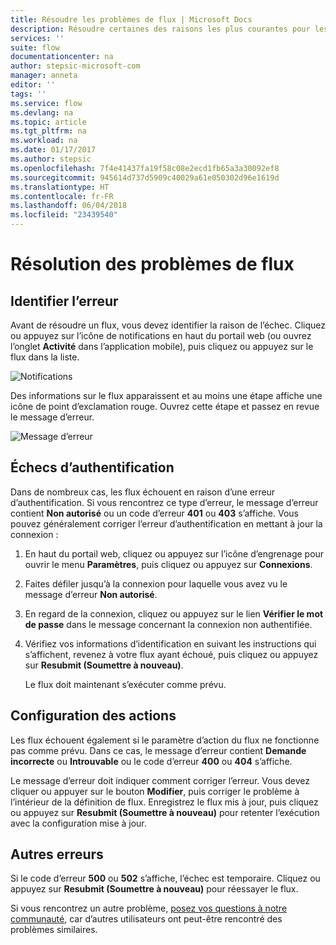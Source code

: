 ```yaml
---
title: Résoudre les problèmes de flux | Microsoft Docs
description: Résoudre certaines des raisons les plus courantes pour lesquelles les flux échouent
services: ''
suite: flow
documentationcenter: na
author: stepsic-microsoft-com
manager: anneta
editor: ''
tags: ''
ms.service: flow
ms.devlang: na
ms.topic: article
ms.tgt_pltfrm: na
ms.workload: na
ms.date: 01/17/2017
ms.author: stepsic
ms.openlocfilehash: 7f4e41437fa19f58c08e2ecd1fb65a3a30092ef8
ms.sourcegitcommit: 945614d737d5909c40029a61e050302d96e1619d
ms.translationtype: HT
ms.contentlocale: fr-FR
ms.lasthandoff: 06/04/2018
ms.locfileid: "23439540"
---
```

# <a name="troubleshooting-a-flow"></a>Résolution des problèmes de flux
## <a name="identify-the-error"></a>Identifier l’erreur
Avant de résoudre un flux, vous devez identifier la raison de l’échec. Cliquez ou appuyez sur l’icône de notifications en haut du portail web (ou ouvrez l’onglet **Activité** dans l’application mobile), puis cliquez ou appuyez sur le flux dans la liste.

![Notifications](./media/fix-flow-failures/notifications-toolbar.png)

Des informations sur le flux apparaissent et au moins une étape affiche une icône de point d’exclamation rouge. Ouvrez cette étape et passez en revue le message d’erreur.

![Message d’erreur](./media/fix-flow-failures/flow-run-failure.png)

## <a name="authentication-failures"></a>Échecs d’authentification
Dans de nombreux cas, les flux échouent en raison d’une erreur d’authentification. Si vous rencontrez ce type d’erreur, le message d’erreur contient **Non autorisé** ou un code d’erreur **401** ou **403** s’affiche. Vous pouvez généralement corriger l’erreur d’authentification en mettant à jour la connexion :

1. En haut du portail web, cliquez ou appuyez sur l’icône d’engrenage pour ouvrir le menu **Paramètres**, puis cliquez ou appuyez sur **Connexions**.
2. Faites défiler jusqu’à la connexion pour laquelle vous avez vu le message d’erreur **Non autorisé**.
3. En regard de la connexion, cliquez ou appuyez sur le lien **Vérifier le mot de passe** dans le message concernant la connexion non authentifiée.
4. Vérifiez vos informations d’identification en suivant les instructions qui s’affichent, revenez à votre flux ayant échoué, puis cliquez ou appuyez sur **Resubmit (Soumettre à nouveau)**.
   
    Le flux doit maintenant s’exécuter comme prévu.

## <a name="action-configuration"></a>Configuration des actions
Les flux échouent également si le paramètre d’action du flux ne fonctionne pas comme prévu. Dans ce cas, le message d’erreur contient **Demande incorrecte** ou **Introuvable** ou le code d’erreur **400** ou **404** s’affiche.

Le message d’erreur doit indiquer comment corriger l’erreur. Vous devez cliquer ou appuyer sur le bouton **Modifier**, puis corriger le problème à l’intérieur de la définition de flux. Enregistrez le flux mis à jour, puis cliquez ou appuyez sur **Resubmit (Soumettre à nouveau)** pour retenter l’exécution avec la configuration mise à jour.

## <a name="other-failures"></a>Autres erreurs
Si le code d’erreur **500** ou **502** s’affiche, l’échec est temporaire. Cliquez ou appuyez sur **Resubmit (Soumettre à nouveau)** pour réessayer le flux.

Si vous rencontrez un autre problème, [posez vos questions à notre communauté](https://go.microsoft.com/fwlink/?LinkID=787467), car d’autres utilisateurs ont peut-être rencontré des problèmes similaires.


